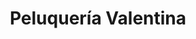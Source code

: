 ---
title: "Peluquería Valentina"
url: /la-linea-de-la-concepcion/peluqueria-valentina/
shop: peluquería
---
